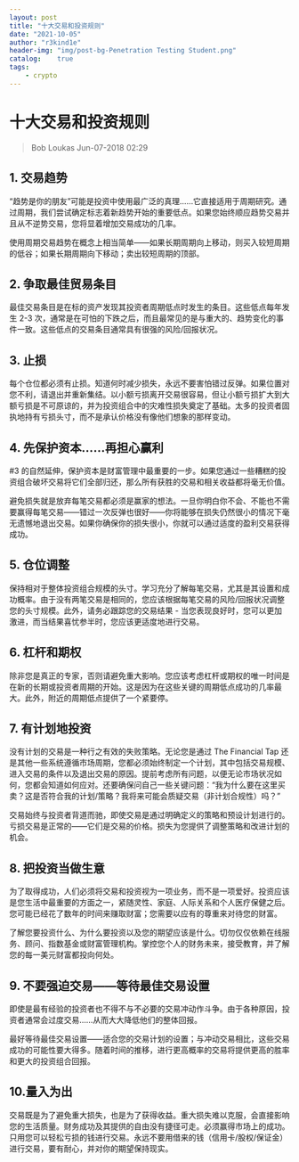 ```yaml
---
layout: post
title: "十大交易和投资规则"
date: "2021-10-05"
author: "r3kind1e"
header-img: "img/post-bg-Penetration Testing Student.png"
catalog:    true
tags: 
    - crypto
---
```


# 十大交易和投资规则

> Bob Loukas
> Jun-07-2018 02:29

## 1. 交易趋势

“趋势是你的朋友”可能是投资中使用最广泛的真理……它直接适用于周期研究。通过周期，我们尝试确定标志着新趋势开始的重要低点。如果您始终顺应趋势交易并且从不逆势交易，您将显着增加交易成功的几率。   

使用周期交易趋势在概念上相当简单——如果长期周期向上移动，则买入较短周期的低谷；如果长期周期向下移动；卖出较短周期的顶部。



## 2. 争取最佳贸易条目

最佳交易条目是在标的资产发现其投资者周期低点时发生的条目。这些低点每年发生 2-3 次，通常是在可怕的下跌之后，而且最常见的是与重大的、趋势变化的事件一致。这些低点的交易条目通常具有很强的风险/回报状况。



## 3. 止损

每个仓位都必须有止损。知道何时减少损失，永远不要害怕错过反弹。如果位置对您不利，请退出并重新集结。以小额亏损离开交易很容易，但让小额亏损扩大到大额亏损是不可原谅的，并为投资组合中的灾难性损失奠定了基础。太多的投资者固执地持有亏损头寸，而不是承认价格没有像他们想象的那样变动。  



## 4. 先保护资本……再担心赢利

\#3 的自然延伸，保护资本是财富管理中最重要的一步。如果您通过一些糟糕的投资组合破坏交易将它们全部归还，那么所有获胜的交易和相关收益都将毫无价值。  

避免损失就是放弃每笔交易都必须是赢家的想法。一旦你明白你不会、不能也不需要赢得每笔交易——错过一次反弹也很好——你将能够在损失仍然很小的情况下毫无遗憾地退出交易。如果你确保你的损失很小，你就可以通过适度的盈利交易获得成功。 



## 5. 仓位调整

保持相对于整体投资组合规模的头寸。学习充分了解每笔交易，尤其是其设置和成功概率。由于没有两笔交易是相同的，您应该根据每笔交易的风险/回报状况调整您的头寸规模。此外，请务必跟踪您的交易结果 - 当您表现良好时，您可以更加激进，而当结果喜忧参半时，您应该更适度地进行交易。



## 6. 杠杆和期权

除非您是真正的专家，否则请避免重大影响。您应该考虑杠杆或期权的唯一时间是在新的长期或投资者周期的开始。这是因为在这些关键的周期低点成功的几率最大。此外，附近的周期低点提供了一个紧要停。



## 7. 有计划地投资

没有计划的交易是一种行之有效的失败策略。无论您是通过 The Financial Tap 还是其他一些系统遵循市场周期，您都必须始终制定一个计划，其中包括交易规模、进入交易的条件以及退出交易的原因。提前考虑所有问题，以便无论市场状况如何，您都会知道如何应对。还要确保问自己一些关键问题：“我为什么要在这里买卖？这是否符合我的计划/策略？我将来可能会质疑交易（非计划合规性）吗？”

交易始终与投资者背道而驰，即使交易是通过明确定义的策略和预设计划进行的。亏损交易是正常的——它们是交易的价格。损失为您提供了调整策略和改进计划的机会。



## 8. 把投资当做生意

为了取得成功，人们必须将交易和投资视为一项业务，而不是一项爱好。投资应该是您生活中最重要的方面之一，紧随灵性、家庭、人际关系和个人医疗保健之后。您可能已经花了数年的时间来赚取财富；您需要以应有的尊重来对待您的财富。

了解您要投资什么、为什么要投资以及您的期望应该是什么。切勿仅仅依赖在线服务、顾问、指数基金或财富管理机构。掌控您个人的财务未来，接受教育，并了解您的每一美元财富都投向何处。



## 9. 不要强迫交易——等待最佳交易设置

即使是最有经验的投资者也不得不与不必要的交易冲动作斗争。由于各种原因，投资者通常会过度交易……从而大大降低他们的整体回报。 

最好等待最佳交易设置——适合您的交易计划的设置；与冲动交易相比，这些交易成功的可能性要大得多。随着时间的推移，进行更高概率的交易将提供更高的胜率和更大的投资组合回报。



## 10.量入为出

交易既是为了避免重大损失，也是为了获得收益。重大损失难以克服，会直接影响您的生活质量。财务成功及其提供的自由没有捷径可走。必须赢得市场上的成功。只用您可以轻松亏损的钱进行交易。永远不要用借来的钱（信用卡/股权/保证金）进行交易，要有耐心，并对你的期望保持现实。